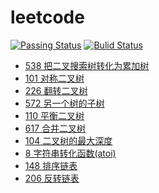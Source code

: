 # leetcode

[![Passing Status](https://github.com/Shiny-Man/img.org/blob/master/passing.svg)](https://github.com/Shiny-Man/cpp-threadlib)
[![Bulid Status](https://github.com/Shiny-Man/img.org/blob/master/build.svg)](https://github.com/Shiny-Man/cpp-threadlib)

- [538 把二叉搜索树转化为累加树](https://github.com/Shiny-Man/leetcode/blob/master/coding/538.h)
- [101 对称二叉树](https://github.com/Shiny-Man/leetcode/blob/master/coding/101.h)
- [226 翻转二叉树](https://github.com/Shiny-Man/leetcode/blob/master/coding/226.h)
- [572 另一个树的子树](https://github.com/Shiny-Man/leetcode/blob/master/coding/572.h)
- [110 平衡二叉树](https://github.com/Shiny-Man/leetcode/blob/master/coding/110.h)
- [617 合并二叉树](https://github.com/Shiny-Man/leetcode/blob/master/coding/617.h)
- [104 二叉树的最大深度](https://github.com/Shiny-Man/leetcode/blob/master/coding/104.h)
- [8 字符串转化函数(atoi)](https://github.com/Shiny-Man/leetcode/blob/master/coding/8.h)
- [148 排序链表](https://github.com/Shiny-Man/leetcode/blob/master/coding/148.h)
- [206 反转链表](https://github.com/Shiny-Man/leetcode/blob/master/coding/206.h)
